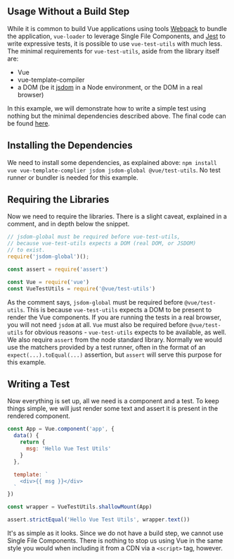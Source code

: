 ## Usage Without a Build Step

While it is common to build Vue applications using tools [Webpack](https://jestjs.io/) to bundle the application, `vue-loader` to leverage Single File Components, and [Jest](https://jestjs.io/) to write expressive tests, it is possible to use `vue-test-utils` with much less. The minimal requirements for `vue-test-utils`, aside from the library itself are:

- Vue
- vue-template-compiler
- a DOM (be it [jsdom](https://github.com/jsdom/jsdom) in a Node environment, or the DOM in a real browser)

In this example, we will demonstrate how to write a simple test using nothing but the minimal dependencies described above. The final code can be found [here](https://github.com/lmiller1990/vue-test-utils-node-basic).

## Installing the Dependencies

We need to install some dependencies, as explained above: `npm install vue vue-template-complier jsdom jsdom-global @vue/test-utils`. No test runner or bundler is needed for this example.

## Requiring the Libraries

Now we need to require the libraries. There is a slight caveat, explained in a comment, and in depth below the snippet.

```js
// jsdom-global must be required before vue-test-utils,
// because vue-test-utils expects a DOM (real DOM, or JSDOM)
// to exist.
require('jsdom-global')();

const assert = require('assert')

const Vue = require('vue')
const VueTestUtils = require('@vue/test-utils')
```

As the comment says, `jsdom-global` must be required before `@vue/test-utils`. This is because `vue-test-utils` expects a DOM to be present to render the Vue components. If you are running the tests in a real browser, you will not need `jsdom` at all. `Vue` must also be required before `@vue/test-utils` for obvious reasons - `vue-test-utils` expects to be available, as well. We also require `assert` from the node standard library. Normally we would use the matchers provided by a test runner, often in the format of an `expect(...).toEqual(...)` assertion, but `assert` will serve this purpose for this example.

## Writing a Test

Now everything is set up, all we need is a component and a test. To keep things simple, we will just render some text and assert it is present in the rendered component.

```js
const App = Vue.component('app', {
  data() {
    return {
      msg: 'Hello Vue Test Utils'
    }
  },

  template: `
    <div>{{ msg }}</div>
  `
})

const wrapper = VueTestUtils.shallowMount(App)

assert.strictEqual('Hello Vue Test Utils', wrapper.text())
```

It's as simple as it looks. Since we do not have a build step, we cannot use Single File Components. There is nothing to stop us using Vue in the same style you would when including it from a CDN via a `<script>` tag, however.

